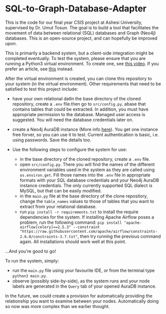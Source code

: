 # SQL-to-Graph-Database-Adapter

This is the code for our final year CSIS project at Ashesi University, supervised by Dr. Umut Tosun. The goal is to build a tool that facilitates the movement of data between relational (SQL) databases and Graph (Neo4j) databases. This is an open-source project, and can hopefully be improved upon.

This is primarily a backend system, but a client-side integration might be completed eventually. To test the system, please ensure that you are running a Python3 virtual environment. To create one, see [this video](https://realpython.com/lessons/creating-virtual-environment/). If you prefer an article, see [this](https://realpython.com/python-virtual-environments-a-primer/) instead.

After the virtual environment is created, you can clone this repository to your system (in the virtual environment). Other requirements that need to be satisfied to test this project include:

- have your own relational datIn the base directory of the cloned repository, create a `.env` file.then go to `src/config.py`. abase that contains tables that could be extracted. In addition, you must have appropriate permission to the database. Managed user access is suggested. You will need the database credentials later on.
- create a Neo4j AuraDB instance (More info [here](https://neo4j.com/cloud/aura-free/)). You get one instance free forver, so you can use it to test. Current authentication is basic, i.e. using passwords. Save the details too.
- Use the following steps to configure the system for use:

  - in the base directory of the cloned repository, create a `.env` file.
  - open `src/config.py`. There you will find the names of the different environment variables used in the system as they are called using `os.environ.get`. Fill those names into the `.env` file in appropriate formats with your SQL database credentials and your Neo4j AuraDB instance credentials. The only currently supported SQL dialect is MySQL, but that can be easily modified.
  - in the `main.py` file at the base directory of the clone repository, change the `table_names` values to those of tables that you want to extract from your relational database.
  - run  `pip install -r requirements.txt` to install the require dependencies for the system. If installing Apache Airflow poses a problem, run the following command: `pip install "apache-airflow[celery]==2.5.3" --constraint "https://raw.githubusercontent.com/apache/airflow/constraints-2.6.0/constraints-3.7.txt"`, then try running the previous command again. All installations should work well at this point.

...And you're good to go!


To run the system, simply:
- run the `main.py` file using your favourite IDE, or from the terminal type `python3 main.py`.
- observe (possibly side-by-side), as the system runs and your node labels are generated in the `Query` tab of your opened AuraDB instance.

In the future, we could create a provision for automatically providing the relationship you want to examine between your nodes. Automatically doing so now was more complex than we earlier thought.
